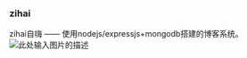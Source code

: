 ### zihai
zihai自嗨 —— 使用nodejs/expressjs+mongodb搭建的博客系统。
![此处输入图片的描述](http://7u2fsq.com1.z0.glb.clouddn.com/zihai-0.png)
